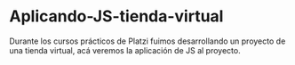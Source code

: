 # Aplicando-JS-tienda-virtual
Durante los cursos prácticos de Platzi fuimos desarrollando un proyecto de una tienda virtual, acá veremos la aplicación de JS al proyecto. 
